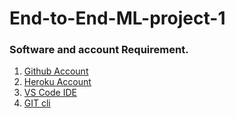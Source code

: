 # End-to-End-ML-project-1

### Software and account Requirement. 
1. [Github Account](https://github.com) 
2. [Heroku Account](https://dashboard.heroku.com/login) 
3. [VS Code IDE](https://code.visualstudio.com/download) 
4. [GIT cli](https://git-scm.com/downloads)